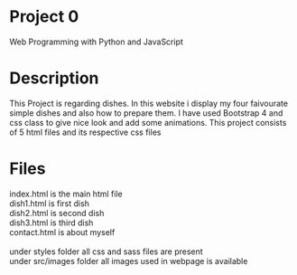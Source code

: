 # Project 0

Web Programming with Python and JavaScript 

# Description

This Project is regarding dishes. In this website i display my four faivourate simple dishes and also how to prepare them.
I have used Bootstrap 4 and css class to give nice look and add some animations. This project consists of 5 html files and its respective css files 

# Files 
index.html is the main html file <br/>
dish1.html is first dish <br/>
dish2.html is second dish <br/>
dish3.html is third dish <br/>
contact.html is about myself <br/>
<br/>
under styles folder all css and sass files are present <br/>
under src/images folder all images used in webpage is available </br>
